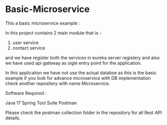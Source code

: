 # Basic-Microservice
This a basic microservice example :

In this project contains 2 main module that is -
1. user service 
2. contact service

and we have register both the services in eureka server registery and also we have used api gateway as sigle entry point for the application.

In this applicaiton we have not use the actual databse as this is the basic example if you look for advance microservice with DB implementation check another repository with name Microservice.


Software Required :

Java 17
Spring Tool Suite
Postman


Please check the postman collection folder in the repository for all Rest API details.

